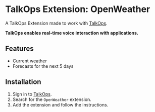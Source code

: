 # TalkOps Extension: OpenWeather

A TalkOps Extension made to work with [TalkOps](https://talkops.app).

**TalkOps enables real-time voice interaction with applications.**

## Features

* Current weather
* Forecasts for the next 5 days

## Installation

1. Sign in to [TalkOps](https://talkops.app).
2. Search for the `OpenWeather` extension.
3. Add the extension and follow the instructions.
